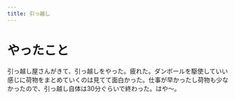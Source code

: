 ```yaml
---
title: 引っ越し
---
```


# やったこと

引っ越し屋さんがきて、引っ越しをやった。疲れた。ダンボールを駆使していい感じに荷物をまとめていくのは見てて面白かった。仕事が早かったし荷物も少なかったので、引っ越し自体は30分ぐらいで終わった。はや〜。
